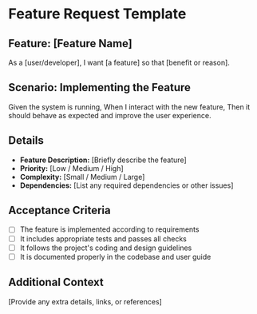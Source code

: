 # Feature Request Template

## Feature: [Feature Name]
As a [user/developer], I want [a feature] so that [benefit or reason].

## Scenario: Implementing the Feature
Given the system is running,
When I interact with the new feature,
Then it should behave as expected and improve the user experience.

## Details
- **Feature Description:** [Briefly describe the feature]
- **Priority:** [Low / Medium / High]
- **Complexity:** [Small / Medium / Large]
- **Dependencies:** [List any required dependencies or other issues]

## Acceptance Criteria
- [ ] The feature is implemented according to requirements
- [ ] It includes appropriate tests and passes all checks
- [ ] It follows the project's coding and design guidelines
- [ ] It is documented properly in the codebase and user guide

## Additional Context
[Provide any extra details, links, or references]
